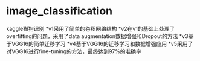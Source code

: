 # image_classification
kaggle猫狗识别
*v1采用了简单的卷积网络结构 
*v2在v1的基础上处理了overfitting的问题，采用了data augmentation数据增强和Dropout的方法
*v3基于VGG16的简单迁移学习
*v4基于VGG16的迁移学习和数据增强应用
*v5采用了对VGG16进行fine-tuning的方法，最终达到97%的准确率
